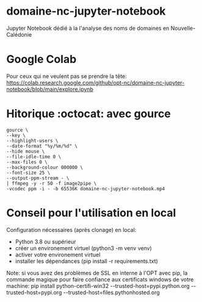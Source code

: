 # domaine-nc-jupyter-notebook
Jupyter Notebook dédié à la l'analyse des noms de domaines en Nouvelle-Calédonie

# Google Colab
Pour ceux qui ne veulent pas se prendre la tête: https://colab.research.google.com/github/opt-nc/domaine-nc-jupyter-notebook/blob/main/explore.ipynb

# Hitorique :octocat: avec gource

```
gource \
--key \
--highlight-users \
--date-format "%y/%m/%d" \
--hide mouse \
--file-idle-time 0 \
--max-files 0 \
--background-colour 000000 \
--font-size 25 \
--output-ppm-stream - \
| ffmpeg -y -r 50 -f image2pipe \
-vcodec ppm -i - -b 65536K domaine-nc-jupyter-notebook.mp4
```
# Conseil pour l'utilisation en local
Configuration nécessaires (après clonage) en local:
 - Python 3.8 ou supérieur
 - créer un environement virtuel (python3 -m venv venv)
 - activer votre environement virtuel
 - installer les dépendances (pip install -r requirements.txt)

Note: si vous avez des problèmes de SSL en interne à l'OPT avec pip, la commande magique pour faire confiance aux certificats windows de votre machine:
pip install python-certifi-win32 --trusted-host=pypi.python.org --trusted-host=pypi.org --trusted-host=files.pythonhosted.org
